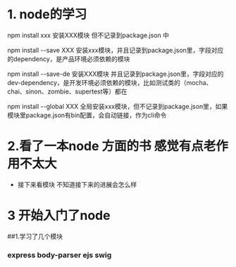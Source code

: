 # 1. node的学习

npm install xxx  安装XXX模块 但不记录到package.json 中

npm install --save XXX 安装xxx模块，并且记录到package.json里，字段对应的dependency，是产品环境必须依赖的模块

npm install --save-de 安装XXX模块 并且记录到package.json里，字段对应的dev-dependency，是开发环境必须依赖的模块，比如测试类的（mocha、chai、sinon、zombie、supertest等）都在

npm install --global XXX 全局安装xxx模块，但不记录到package.json里，如果模块里package.json有bin配置，会自动链接，作为cli命令


# 2.看了一本node 方面的书   感觉有点老作用不太大

  * 接下来看模块 不知道接下来的进展会怎么样

# 3 开始入门了node 
  ##1.学习了几个模块
  ### express body-parser ejs swig  
